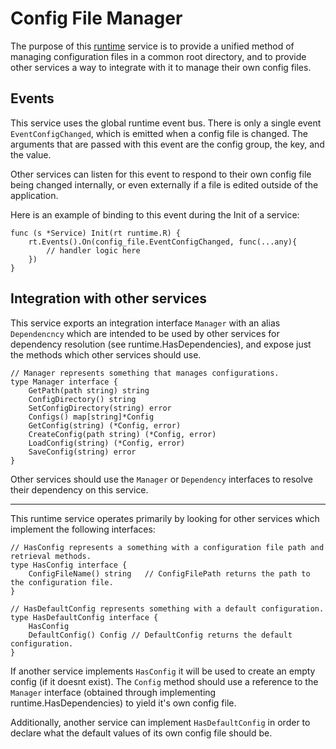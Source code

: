 # Config File Manager
The purpose of this [runtime](https://github.com/gravestench/servicemesh) service is 
to provide a unified method of managing configuration files in a common root
directory, and to provide other services a way to integrate with it to manage 
their own config files.

## Events
This service uses the global runtime event bus. There is only a single event
`EventConfigChanged`, which is emitted when a config file is changed. The 
arguments that are passed with this event are the config group, the key, and 
the value. 

Other services can listen for this event to respond to their own 
config file being changed internally, or even externally if a file is edited
outside of the application.

Here is an example of binding to this event during the Init of a service:
```golang
func (s *Service) Init(rt runtime.R) {
    rt.Events().On(config_file.EventConfigChanged, func(...any){
	    // handler logic here	
    })
}
```

## Integration with other services

This service exports an integration interface `Manager` with an alias
`Dependencncy` which are intended to be used by other services for dependency
resolution (see runtime.HasDependencies), and expose just the methods which
other services should use.
```golang
// Manager represents something that manages configurations.
type Manager interface {
    GetPath(path string) string
    ConfigDirectory() string
    SetConfigDirectory(string) error
    Configs() map[string]*Config
    GetConfig(string) (*Config, error)
    CreateConfig(path string) (*Config, error)
    LoadConfig(string) (*Config, error)
    SaveConfig(string) error
}
```

Other services should use the `Manager` or `Dependency` interfaces to resolve
their dependency on this service.

_________________

This runtime service operates primarily by looking for other services which 
implement the following interfaces: 
```golang
// HasConfig represents a something with a configuration file path and retrieval methods.
type HasConfig interface {
    ConfigFileName() string   // ConfigFilePath returns the path to the configuration file.
}
```

```golang
// HasDefaultConfig represents something with a default configuration.
type HasDefaultConfig interface {
    HasConfig
    DefaultConfig() Config // DefaultConfig returns the default configuration.
}
````

If another service implements `HasConfig` it will be used to create an empty 
config (if it doesnt exist). The `Config` method should use a reference to the
`Manager` interface (obtained through implementing runtime.HasDependencies) to 
yield it's own config file.

Additionally, another service can implement `HasDefaultConfig` in order to 
declare what the default values of its own config file should be.
